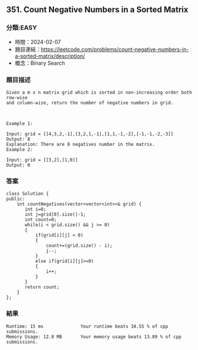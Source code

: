 ## 351. Count Negative Numbers in a Sorted Matrix

### 分類:EASY

- 時間：2024-02-07
- 題目連結：https://leetcode.com/problems/count-negative-numbers-in-a-sorted-matrix/description/
- 概念：Binary Search

### 題目描述

```
Given a m x n matrix grid which is sorted in non-increasing order both row-wise
and column-wise, return the number of negative numbers in grid.

 

Example 1:

Input: grid = [[4,3,2,-1],[3,2,1,-1],[1,1,-1,-2],[-1,-1,-2,-3]]
Output: 8
Explanation: There are 8 negatives number in the matrix.
Example 2:

Input: grid = [[3,2],[1,0]]
Output: 0
```

### 答案
```
class Solution {
public:
    int countNegatives(vector<vector<int>>& grid) {
       int i=0;
       int j=grid[0].size()-1;
       int count=0;
       while(i < grid.size() && j >= 0)
       {
           if(grid[i][j] < 0)   
           {
               count+=(grid.size() - i); 
               j--; 
           }
           else if(grid[i][j]>=0)
           {
               i++; 
           }
       }
       return count;
    }
};
```

### 結果

```
Runtime: 15 ms              Your runtime beats 34.55 % of cpp submissions.
Memory Usage: 12.8 MB       Your memory usage beats 13.89 % of cpp submissions.
```

